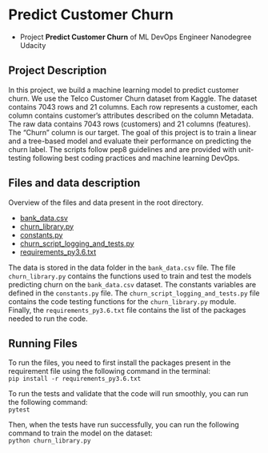 # Predict Customer Churn

- Project **Predict Customer Churn** of ML DevOps Engineer Nanodegree Udacity

## Project Description
In this project, we build a machine learning model to predict customer churn. 
We use the Telco Customer Churn dataset from Kaggle. 
The dataset contains 7043 rows and 21 columns. 
Each row represents a customer, each column contains customer’s attributes described 
on the column Metadata. The raw data contains 7043 rows (customers) and 21 columns (features). 
The “Churn” column is our target. The goal of this project is to train a linear and a tree-based model and evaluate their performance on predicting the churn label.
The scripts follow pep8 guidelines and are provided with unit-testing following best coding practices and machine learning DevOps.

## Files and data description
Overview of the files and data present in the root directory. 
- [bank_data.csv](https://github.com/Lamiaka/ChurnPrediction-MLDevops/blob/master/data/bank_data.csv)
- [churn_library.py](https://github.com/Lamiaka/ChurnPrediction-MLDevops/blob/master/churn_library.py) 
- [constants.py](https://github.com/Lamiakas/ChurnPrediction-MLDevops/blob/master/constants.py)
- [churn_script_logging_and_tests.py](https://github.com/Lamiaka/ChurnPrediction-MLDevops/blob/master/churn_script_logging_and_tests.py)
- [requirements_py3.6.txt](https://github.com/Lamiaka/ChurnPrediction-MLDevops/blob/master/requirements_py3.6.txt)

The data is stored in the data folder in the `bank_data.csv` file.
The file `churn_library.py` contains the functions used to train and test the models predicting churn on the `bank_data.csv` dataset.
The constants variables are defined in the `constants.py` file.
The `churn_script_logging_and_tests.py` file contains the code testing functions for the `churn_library.py` module.
Finally, the `requirements_py3.6.txt` file contains the list of the packages needed to run the code.

## Running Files
To run the files, you need to first install the packages present in the requirement file using the following command in the terminal:  
`pip install -r requirements_py3.6.txt`

To run the tests and validate that the code will run smoothly, you can run the following command:  
`pytest`

Then, when the tests have run successfully, you can run the following command to train the model on the dataset:  
`python churn_library.py`





